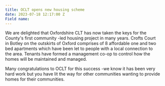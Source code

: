 ```yaml
---
title: OCLT opens new housing scheme
date: 2023-07-18 12:17:00 Z
Field name: 
---
```


We are delighted that Oxfordshire CLT has now taken the keys for the County's first community -led housing project in many years.  Crofts Court in Botley on the outskirts of Oxford comprises of 8 affordable one and two bed apartments which have been let to people with a local connection to the area. Tenants have formed a management co-op to control how the homes will be maintained and managed. 

Many congratulations to OCLT for this success -we know it has been very hard work but you have lit the way for other communities wanting to provide homes for their communities. 